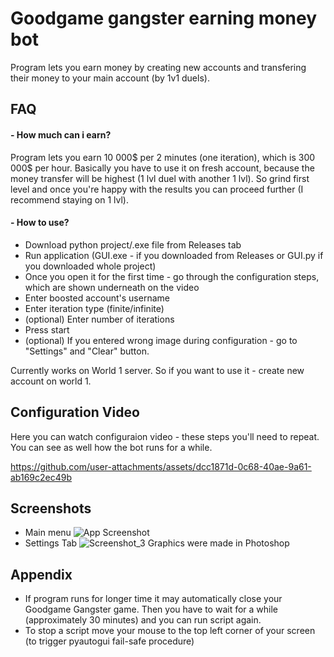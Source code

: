 
# Goodgame gangster earning money bot
Program lets you earn money by creating new accounts and transfering their money to your main account (by 1v1 duels).


## FAQ

#### - How much can i earn?

Program lets you earn 10 000$ per 2 minutes (one iteration), which is 300 000$ per hour.
Basically you have to use it on fresh account, because the money transfer will be highest (1 lvl duel with another 1 lvl).
So grind first level and once you're happy with the results you can proceed further (I recommend staying on 1 lvl).

#### - How to use?

- Download python project/.exe file from Releases tab
- Run application (GUI.exe - if you downloaded from Releases or GUI.py if you downloaded whole project)
- Once you open it for the first time - go through the configuration steps, which are shown underneath on the video
- Enter boosted account's username
- Enter iteration type (finite/infinite)
- (optional) Enter number of iterations
- Press start
- (optional) If you entered wrong image during configuration - go to "Settings" and "Clear" button.

Currently works on World 1 server. So if you want to use it - create new account on world 1.

## Configuration Video

Here you can watch configuraion video - these steps you'll need to repeat.
You can see as well how the bot runs for a while.

https://github.com/user-attachments/assets/dcc1871d-0c68-40ae-9a61-ab169c2ec49b

## Screenshots
- Main menu
![App Screenshot](https://i.imgur.com/6qCFTAj.png)
- Settings Tab
![Screenshot_3](https://github.com/user-attachments/assets/db9e8d3d-db89-4a1b-a961-ca991c1c83e7)
Graphics were made in Photoshop
## Appendix

- If program runs for longer time it may automatically close your Goodgame Gangster game. Then you have to wait for a while (approximately 30 minutes) and you can run script again.
- To stop a script move your mouse to the top left corner of your screen (to trigger pyautogui fail-safe procedure)

